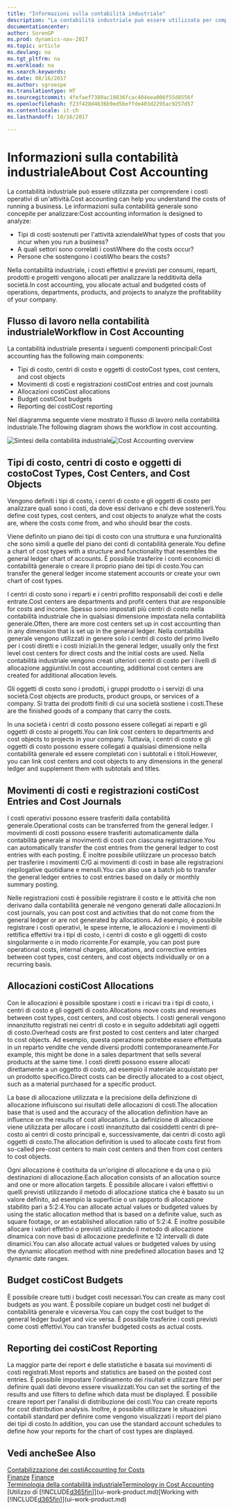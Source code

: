 ```yaml
---
title: "Informazioni sulla contabilità industriale"
description: "La contabilità industriale può essere utilizzata per comprendere i costi operativi di un'attività."
documentationcenter: 
author: SorenGP
ms.prod: dynamics-nav-2017
ms.topic: article
ms.devlang: na
ms.tgt_pltfrm: na
ms.workload: na
ms.search.keywords: 
ms.date: 08/16/2017
ms.author: sgroespe
ms.translationtype: HT
ms.sourcegitcommit: 4fefaef7380ac10836fcac404eea006f55d8556f
ms.openlocfilehash: f23f428d4636b9ed5beffde403d2295ac9257d57
ms.contentlocale: it-ch
ms.lasthandoff: 10/16/2017

---
```

# <a name="about-cost-accounting"></a><span data-ttu-id="8d904-103">Informazioni sulla contabilità industriale</span><span class="sxs-lookup"><span data-stu-id="8d904-103">About Cost Accounting</span></span>
<span data-ttu-id="8d904-104">La contabilità industriale può essere utilizzata per comprendere i costi operativi di un'attività.</span><span class="sxs-lookup"><span data-stu-id="8d904-104">Cost accounting can help you understand the costs of running a business.</span></span> <span data-ttu-id="8d904-105">Le informazioni sulla contabilità generale sono concepite per analizzare:</span><span class="sxs-lookup"><span data-stu-id="8d904-105">Cost accounting information is designed to analyze:</span></span>  

-   <span data-ttu-id="8d904-106">Tipi di costi sostenuti per l'attività aziendale</span><span class="sxs-lookup"><span data-stu-id="8d904-106">What types of costs that you incur when you run a business?</span></span>  
-   <span data-ttu-id="8d904-107">A quali settori sono correlati i costi</span><span class="sxs-lookup"><span data-stu-id="8d904-107">Where do the costs occur?</span></span>  
-   <span data-ttu-id="8d904-108">Persone che sostengono i costi</span><span class="sxs-lookup"><span data-stu-id="8d904-108">Who bears the costs?</span></span>  

<span data-ttu-id="8d904-109">Nella contabilità industriale, i costi effettivi e previsti per consumi, reparti, prodotti e progetti vengono allocati per analizzare la redditività della società.</span><span class="sxs-lookup"><span data-stu-id="8d904-109">In cost accounting, you allocate actual and budgeted costs of operations, departments, products, and projects to analyze the profitability of your company.</span></span>  

## <a name="workflow-in-cost-accounting"></a><span data-ttu-id="8d904-110">Flusso di lavoro nella contabilità industriale</span><span class="sxs-lookup"><span data-stu-id="8d904-110">Workflow in Cost Accounting</span></span>  
<span data-ttu-id="8d904-111">La contabilità industriale presenta i seguenti componenti principali:</span><span class="sxs-lookup"><span data-stu-id="8d904-111">Cost accounting has the following main components:</span></span>  

-   <span data-ttu-id="8d904-112">Tipi di costo, centri di costo e oggetti di costo</span><span class="sxs-lookup"><span data-stu-id="8d904-112">Cost types, cost centers, and cost objects</span></span>  
-   <span data-ttu-id="8d904-113">Movimenti di costi e registrazioni costi</span><span class="sxs-lookup"><span data-stu-id="8d904-113">Cost entries and cost journals</span></span>  
-   <span data-ttu-id="8d904-114">Allocazioni costi</span><span class="sxs-lookup"><span data-stu-id="8d904-114">Cost allocations</span></span>  
-   <span data-ttu-id="8d904-115">Budget costi</span><span class="sxs-lookup"><span data-stu-id="8d904-115">Cost budgets</span></span>
-   <span data-ttu-id="8d904-116">Reporting dei costi</span><span class="sxs-lookup"><span data-stu-id="8d904-116">Cost reporting</span></span>  

<span data-ttu-id="8d904-117">Nel diagramma seguente viene mostrato il flusso di lavoro nella contabilità industriale.</span><span class="sxs-lookup"><span data-stu-id="8d904-117">The following diagram shows the workflow in cost accounting.</span></span>  

<span data-ttu-id="8d904-118">![Sintesi della contabilità industriale](media/costaccountingoverview.png "CostAccountingOverview")</span><span class="sxs-lookup"><span data-stu-id="8d904-118">![Cost Accounting overview](media/costaccountingoverview.png "CostAccountingOverview")</span></span>  

## <a name="cost-types-cost-centers-and-cost-objects"></a><span data-ttu-id="8d904-119">Tipi di costo, centri di costo e oggetti di costo</span><span class="sxs-lookup"><span data-stu-id="8d904-119">Cost Types, Cost Centers, and Cost Objects</span></span>  
<span data-ttu-id="8d904-120">Vengono definiti i tipi di costo, i centri di costo e gli oggetti di costo per analizzare quali sono i costi, da dove essi derivano e chi deve sostenerli.</span><span class="sxs-lookup"><span data-stu-id="8d904-120">You define cost types, cost centers, and cost objects to analyze what the costs are, where the costs come from, and who should bear the costs.</span></span>  

<span data-ttu-id="8d904-121">Viene definito un piano dei tipi di costo con una struttura e una funzionalità che sono simili a quelle del piano dei conti di contabilità generale.</span><span class="sxs-lookup"><span data-stu-id="8d904-121">You define a chart of cost types with a structure and functionality that resembles the general ledger chart of accounts.</span></span> <span data-ttu-id="8d904-122">È possibile trasferire i conti economici di contabilità generale o creare il proprio piano dei tipi di costo.</span><span class="sxs-lookup"><span data-stu-id="8d904-122">You can transfer the general ledger income statement accounts or create your own chart of cost types.</span></span>  

<span data-ttu-id="8d904-123">I centri di costo sono i reparti e i centri profitto responsabili dei costi e delle entrate.</span><span class="sxs-lookup"><span data-stu-id="8d904-123">Cost centers are departments and profit centers that are responsible for costs and income.</span></span> <span data-ttu-id="8d904-124">Spesso sono impostati più centri di costo nella contabilità industriale che in qualsiasi dimensione impostata nella contabilità generale.</span><span class="sxs-lookup"><span data-stu-id="8d904-124">Often, there are more cost centers set up in cost accounting than in any dimension that is set up in the general ledger.</span></span> <span data-ttu-id="8d904-125">Nella contabilità generale vengono utilizzati in genere solo i centri di costo del primo livello per i costi diretti e i costi iniziali.</span><span class="sxs-lookup"><span data-stu-id="8d904-125">In the general ledger, usually only the first level cost centers for direct costs and the initial costs are used.</span></span> <span data-ttu-id="8d904-126">Nella contabilità industriale vengono creati ulteriori centri di costo per i livelli di allocazione aggiuntivi.</span><span class="sxs-lookup"><span data-stu-id="8d904-126">In cost accounting, additional cost centers are created for additional allocation levels.</span></span>  

<span data-ttu-id="8d904-127">Gli oggetti di costo sono i prodotti, i gruppi prodotto o i servizi di una società.</span><span class="sxs-lookup"><span data-stu-id="8d904-127">Cost objects are products, product groups, or services of a company.</span></span> <span data-ttu-id="8d904-128">Si tratta dei prodotti finiti di cui una società sostiene i costi.</span><span class="sxs-lookup"><span data-stu-id="8d904-128">These are the finished goods of a company that carry the costs.</span></span>  

<span data-ttu-id="8d904-129">In una società i centri di costo possono essere collegati ai reparti e gli oggetti di costo ai progetti.</span><span class="sxs-lookup"><span data-stu-id="8d904-129">You can link cost centers to departments and cost objects to projects in your company.</span></span> <span data-ttu-id="8d904-130">Tuttavia, i centri di costo e gli oggetti di costo possono essere collegati a qualsiasi dimensione nella contabilità generale ed essere completati con i subtotali e i titoli.</span><span class="sxs-lookup"><span data-stu-id="8d904-130">However, you can link cost centers and cost objects to any dimensions in the general ledger and supplement them with subtotals and titles.</span></span>  

## <a name="cost-entries-and-cost-journals"></a><span data-ttu-id="8d904-131">Movimenti di costi e registrazioni costi</span><span class="sxs-lookup"><span data-stu-id="8d904-131">Cost Entries and Cost Journals</span></span>  
<span data-ttu-id="8d904-132">I costi operativi possono essere trasferiti dalla contabilità generale.</span><span class="sxs-lookup"><span data-stu-id="8d904-132">Operational costs can be transferred from the general ledger.</span></span> <span data-ttu-id="8d904-133">I movimenti di costi possono essere trasferiti automaticamente dalla contabilità generale ai movimenti di costi con ciascuna registrazione.</span><span class="sxs-lookup"><span data-stu-id="8d904-133">You can automatically transfer the cost entries from the general ledger to cost entries with each posting.</span></span> <span data-ttu-id="8d904-134">È inoltre possibile utilizzare un processo batch per trasferire i movimenti C/G ai movimenti di costi in base alle registrazioni riepilogative quotidiane e mensili.</span><span class="sxs-lookup"><span data-stu-id="8d904-134">You can also use a batch job to transfer the general ledger entries to cost entries based on daily or monthly summary posting.</span></span>  

<span data-ttu-id="8d904-135">Nelle registrazioni costi è possibile registrare il costo e le attività che non derivano dalla contabilità generale né vengono generati dalle allocazioni.</span><span class="sxs-lookup"><span data-stu-id="8d904-135">In cost journals, you can post cost and activities that do not come from the general ledger or are not generated by allocations.</span></span> <span data-ttu-id="8d904-136">Ad esempio, è possibile registrare i costi operativi, le spese interne, le allocazioni e i movimenti di rettifica effettivi tra i tipi di costo, i centri di costo e gli oggetti di costo singolarmente o in modo ricorrente.</span><span class="sxs-lookup"><span data-stu-id="8d904-136">For example, you can post pure operational costs, internal charges, allocations, and corrective entries between cost types, cost centers, and cost objects individually or on a recurring basis.</span></span>  

## <a name="cost-allocations"></a><span data-ttu-id="8d904-137">Allocazioni costi</span><span class="sxs-lookup"><span data-stu-id="8d904-137">Cost Allocations</span></span>  
<span data-ttu-id="8d904-138">Con le allocazioni è possibile spostare i costi e i ricavi tra i tipi di costo, i centri di costo e gli oggetti di costo.</span><span class="sxs-lookup"><span data-stu-id="8d904-138">Allocations move costs and revenues between cost types, cost centers, and cost objects.</span></span> <span data-ttu-id="8d904-139">I costi generali vengono innanzitutto registrati nei centri di costo e in seguito addebitati agli oggetti di costo.</span><span class="sxs-lookup"><span data-stu-id="8d904-139">Overhead costs are first posted to cost centers and later charged to cost objects.</span></span> <span data-ttu-id="8d904-140">Ad esempio, questa operazione potrebbe essere effettuata in un reparto vendite che vende diversi prodotti contemporaneamente.</span><span class="sxs-lookup"><span data-stu-id="8d904-140">For example, this might be done in a sales department that sells several products at the same time.</span></span> <span data-ttu-id="8d904-141">I costi diretti possono essere allocati direttamente a un oggetto di costo, ad esempio il materiale acquistato per un prodotto specifico.</span><span class="sxs-lookup"><span data-stu-id="8d904-141">Direct costs can be directly allocated to a cost object, such as a material purchased for a specific product.</span></span>  

<span data-ttu-id="8d904-142">La base di allocazione utilizzata e la precisione della definizione di allocazione influiscono sui risultati delle allocazioni di costi.</span><span class="sxs-lookup"><span data-stu-id="8d904-142">The allocation base that is used and the accuracy of the allocation definition have an influence on the results of cost allocations.</span></span> <span data-ttu-id="8d904-143">La definizione di allocazione viene utilizzata per allocare i costi innanzitutto dai cosiddetti centri di pre-costo ai centri di costo principali e, successivamente, dai centri di costo agli oggetti di costo.</span><span class="sxs-lookup"><span data-stu-id="8d904-143">The allocation definition is used to allocate costs first from so-called pre-cost centers to main cost centers and then from cost centers to cost objects.</span></span>  

<span data-ttu-id="8d904-144">Ogni allocazione è costituita da un'origine di allocazione e da una o più destinazioni di allocazione.</span><span class="sxs-lookup"><span data-stu-id="8d904-144">Each allocation consists of an allocation source and one or more allocation targets.</span></span> <span data-ttu-id="8d904-145">È possibile allocare i valori effettivi o quelli previsti utilizzando il metodo di allocazione statica che è basato su un valore definito, ad esempio la superficie o un rapporto di allocazione stabilito pari a 5:2:4.</span><span class="sxs-lookup"><span data-stu-id="8d904-145">You can allocate actual values or budgeted values by using the static allocation method that is based on a definite value, such as square footage, or an established allocation ratio of 5:2:4.</span></span> <span data-ttu-id="8d904-146">È inoltre possibile allocare i valori effettivi o previsti utilizzando il metodo di allocazione dinamica con nove basi di allocazione predefinite e 12 intervalli di date dinamici.</span><span class="sxs-lookup"><span data-stu-id="8d904-146">You can also allocate actual values or budgeted values by using the dynamic allocation method with nine predefined allocation bases and 12 dynamic date ranges.</span></span>  

## <a name="cost-budgets"></a><span data-ttu-id="8d904-147">Budget costi</span><span class="sxs-lookup"><span data-stu-id="8d904-147">Cost Budgets</span></span>  
<span data-ttu-id="8d904-148">È possibile creare tutti i budget costi necessari.</span><span class="sxs-lookup"><span data-stu-id="8d904-148">You can create as many cost budgets as you want.</span></span> <span data-ttu-id="8d904-149">È possibile copiare un budget costi nel budget di contabilità generale e viceversa.</span><span class="sxs-lookup"><span data-stu-id="8d904-149">You can copy the cost budget to the general ledger budget and vice versa.</span></span> <span data-ttu-id="8d904-150">È possibile trasferire i costi previsti come costi effettivi.</span><span class="sxs-lookup"><span data-stu-id="8d904-150">You can transfer budgeted costs as actual costs.</span></span>  

## <a name="cost-reporting"></a><span data-ttu-id="8d904-151">Reporting dei costi</span><span class="sxs-lookup"><span data-stu-id="8d904-151">Cost Reporting</span></span>  
<span data-ttu-id="8d904-152">La maggior parte dei report e delle statistiche è basata sui movimenti di costi registrati.</span><span class="sxs-lookup"><span data-stu-id="8d904-152">Most reports and statistics are based on the posted cost entries.</span></span> <span data-ttu-id="8d904-153">È possibile impostare l'ordinamento dei risultati e utilizzare filtri per definire quali dati devono essere visualizzati.</span><span class="sxs-lookup"><span data-stu-id="8d904-153">You can set the sorting of the results and use filters to define which data must be displayed.</span></span> <span data-ttu-id="8d904-154">È possibile creare report per l'analisi di distribuzione dei costi.</span><span class="sxs-lookup"><span data-stu-id="8d904-154">You can create reports for cost distribution analysis.</span></span> <span data-ttu-id="8d904-155">Inoltre, è possibile utilizzare le situazioni contabili standard per definire come vengono visualizzati i report del piano dei tipi di costo.</span><span class="sxs-lookup"><span data-stu-id="8d904-155">In addition, you can use the standard account schedules to define how your reports for the chart of cost types are displayed.</span></span>  

## <a name="see-also"></a><span data-ttu-id="8d904-156">Vedi anche</span><span class="sxs-lookup"><span data-stu-id="8d904-156">See Also</span></span>  
 [<span data-ttu-id="8d904-157">Contabilizzazione dei costi</span><span class="sxs-lookup"><span data-stu-id="8d904-157">Accounting for Costs</span></span>](finance-manage-cost-accounting.md)  
 <span data-ttu-id="8d904-158">[Finanze](finance.md) </span><span class="sxs-lookup"><span data-stu-id="8d904-158">[Finance](finance.md) </span></span>  
 [<span data-ttu-id="8d904-159">Terminologia della contabilità industriale</span><span class="sxs-lookup"><span data-stu-id="8d904-159">Terminology in Cost Accounting</span></span>](finance-terminology-in-cost-accounting.md)  
 <span data-ttu-id="8d904-160">[Utilizzo di [!INCLUDE[d365fin](includes/d365fin_md.md)]](ui-work-product.md)</span><span class="sxs-lookup"><span data-stu-id="8d904-160">[Working with [!INCLUDE[d365fin](includes/d365fin_md.md)]](ui-work-product.md)</span></span>

